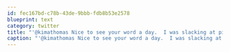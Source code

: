 ```yaml
---
id: fec167bd-c78b-43de-9bbb-fdb8b53e2578
blueprint: text
category: twitter
title: "'@kimathomas Nice to see your word a day.  I was slacking at pic of the day, thanks for the reminder!"
caption: "'@kimathomas Nice to see your word a day.  I was slacking at pic of the day, thanks for the reminder!"
---
```

